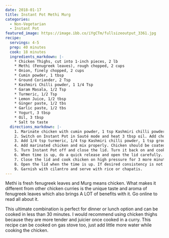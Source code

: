 ```yaml
---
date: 2018-01-17
title: Instant Pot Methi Murg
categories:
  - Non-Vegetarian
  - Instant Pot
featured_image: https://image.ibb.co/iYgCTm/fullsizeoutput_3361.jpg
recipe:
  servings: 4-5
  prep: 40 minutes
  cook: 18 minutes
  ingredients_markdown: |-
    * Chicken Thighs, cut into 1-inch pieces, 2 lb
    * Methi (Fenugreek leaves), rough chopped, 2 cups
    * Onion, finely chopped, 2 cups
    * Cumin powder, 1 tbsp
    * Ground Coriander, 2 Tsp
    * Kashmiri Chilli powder, 1 1/4 Tsp
    * Garam Masala, 1/2 Tsp
    * Turmeric, 1/2 Tsp
    * Lemon Juice, 1/2 tbsp
    * Ginger paste, 1/2 tbs
    * Garlic paste, 1/2 tbs
    * Yogurt, 3 tbsp
    * Oil, 3 tbsp
    * Salt to taste
  directions_markdown: |-
    1. Marinate chicken with cumin powder, 1 tsp Kashmiri chilli powder, 1/4 tsp turmeric, 1 tsp ground coriander, lemon juice and salt and set aside for 30 minutes.
    2. Switch on Instant Pot in Sauté mode and heat 3 tbsp oil. Add chopped onion and ginger and garlic paste and let it sauté until onions turn golden brown, about 4 minutes.
    3. Add 1/4 tsp turmeric, 1/4 tsp Kashmiri chilli powder, 1 tsp ground coriander, a little salt and let it cook, around 3-4 minutes till the spices are cooked properly. Add 1 cup water, little at a time, and keep stirring to prevent spices from sticking to the surface of the pot.
    4. Add marinated chicken and mix properly. Chicken should be coated evenly. Add 1/2 cup water (optional) and season with salt.
    5. Turn Instant Pot off and close the lid. Turn it back on and cook chicken on high pressure for 4 minutes, in Sealing mode.
    6. When time is up, do a quick release and open the lid carefully. Now add chopped methi (fenugreek leaves) and yogurt whisked with 3 tbsp water. Mix well.
    7. Close the lid and cook chicken on high pressure for 3 more minutes, in Sealing mode.
    8. Open the lid when the time is up. If desired consistency is not achieved, let the curry cook on sauté mode for excess water to evaporate.
    9. Garnish with cilantro and serve with rice or chapatis.
---
```

Methi is fresh fenugreek leaves and Murg means chicken. What makes it different from other chicken curries is the unique taste and aroma of fenugreek leaves which also brings A LOT of benefits with it. Go online to read all about it.

This ultimate combination is perfect for dinner or lunch option and can be cooked in less than 30 minutes. I would recommend using chicken thighs because they are more tender and juicier once cooked in a curry. This recipe can be cooked on gas stove too, just add little more water while cooking the chicken.

